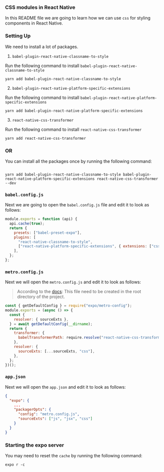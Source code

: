 ### CSS modules in React Native

In this README file we are going to learn how we can use `css` for styling components in React Native.

### Setting Up

We need to install a lot of packages.

1. `babel-plugin-react-native-classname-to-style`

Run the following command to install `babel-plugin-react-native-classname-to-style`

```shell
yarn add babel-plugin-react-native-classname-to-style
```

2. `babel-plugin-react-native-platform-specific-extensions`

Run the following command to install `babel-plugin-react-native-platform-specific-extensions`

```shell
yarn add babel-plugin-react-native-platform-specific-extensions
```

3. `react-native-css-transformer`

Run the following command to install `react-native-css-transformer`

```shell
yarn add react-native-css-transformer
```

### OR

You can install all the packages once by running the following command:

```shell

yarn add babel-plugin-react-native-classname-to-style babel-plugin-react-native-platform-specific-extensions react-native-css-transformer --dev
```

### `babel.config.js`

Next we are going to open the `babel.config.js` file and edit it to look as follows:

```js
module.exports = function (api) {
  api.cache(true);
  return {
    presets: ["babel-preset-expo"],
    plugins: [
      "react-native-classname-to-style",
      ["react-native-platform-specific-extensions", { extensions: ["css"] }],
    ],
  };
};
```

### `metro.config.js`

Next we will open the `metro.config.js` and edit it to look as follows:

> According to the [docs](https://docs.expo.dev/guides/customizing-metro/): This file need to be created in the root directory of the project.

```js
const { getDefaultConfig } = require("expo/metro-config");
module.exports = (async () => {
  const {
    resolver: { sourceExts },
  } = await getDefaultConfig(__dirname);
  return {
    transformer: {
      babelTransformerPath: require.resolve("react-native-css-transformer"),
    },
    resolver: {
      sourceExts: [...sourceExts, "css"],
    },
  };
})();
```

### `app.json`

Next we will open the `app.json` and edit it to look as follows:

```json
{
  "expo": {
    ...
    "packagerOpts": {
      "config": "metro.config.js",
      "sourceExts": ["js", "jsx", "css"]
    }
  }
}
```

### Starting the expo server

You may need to reset the `cache` by running the following command:

```shell
expo r -c
```
